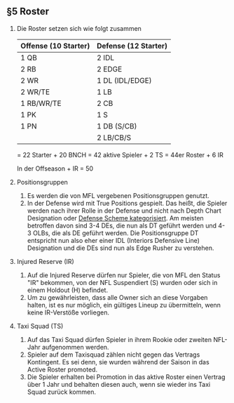 ## §5 Roster

1. Die Roster setzen sich wie folgt zusammen

   | Offense (10 Starter) | Defense (12 Starter) |
   | -------------------- | -------------------- |
   | 1 QB                 | 2 IDL                |
   | 2 RB                 | 2 EDGE               |
   | 2 WR                 | 1 DL (IDL/EDGE)      |
   | 2 WR/TE              | 1 LB                 |
   | 1 RB/WR/TE           | 2 CB                 |
   | 1 PK                 | 1 S                  |
   | 1 PN                 | 1 DB (S/CB)          |
   |                      | 2 LB/CB/S            |

   = 22 Starter + 20 BNCH = 42 aktive Spieler + 2 TS
   = 44er Roster + 6 IR

   In der Offseason + IR = 50

2. Positionsgruppen

   1. Es werden die von MFL vergebenen Positionsgruppen genutzt.
   2. In der Defense wird mit True Positions gespielt. Das heißt, die Spieler werden nach ihrer Rolle in der Defense und nicht nach Depth Chart Designation oder [Defense Scheme kategorisiert](https://docs.google.com/document/d/1MlR_KyCao3Lu2Bp6rBlw76wkbELaysRGQl9Lq-PUbws/edit).
      Am meisten betroffen davon sind 3-4 DEs, die nun als DT geführt werden und 4-3 OLBs, die als DE geführt werden.
      Die Positionsgruppe DT entspricht nun also eher einer IDL (Interiors Defensive Line) Designation und die DEs sind nun als Edge Rusher zu verstehen.

3. Injured Reserve (IR)

   1. Auf die Injured Reserve dürfen nur Spieler, die von MFL den Status "IR" bekommen, von der NFL Suspendiert (S) wurden oder sich in einem Holdout (H) befindet.
   2. Um zu gewährleisten, dass alle Owner sich an diese Vorgaben halten, ist es nur möglich, ein gültiges Lineup zu übermitteln, wenn keine IR-Verstöße vorliegen.

4. Taxi Squad (TS)

   1. Auf das Taxi Squad dürfen Spieler in ihrem Rookie oder zweiten NFL-Jahr aufgenommen werden.
   2. Spieler auf dem Taxisquad zählen nicht gegen das Vertrags Kontingent. Es sei denn, sie wurden während der Saison in das Active Roster promoted.
   3. Die Spieler erhalten bei Promotion in das aktive Roster einen Vertrag über 1 Jahr und behalten diesen auch, wenn sie wieder ins Taxi Squad zurück kommen.
